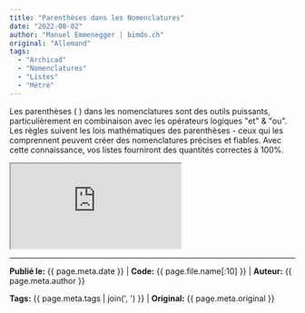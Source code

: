 ```yaml
---
title: "Parenthèses dans les Nomenclatures"
date: "2022-08-02"
author: "Manuel Emmenegger | bimdo.ch"
original: "Allemand"
tags: 
  - "Archicad"
  - "Nomenclatures"
  - "Listes"
  - "Métré"
---
```


Les parenthèses ( ) dans les nomenclatures sont des outils puissants, particulièrement en combinaison avec les opérateurs logiques "et" & "ou". Les règles suivent les lois mathématiques des parenthèses - ceux qui les comprennent peuvent créer des nomenclatures précises et fiables. Avec cette connaissance, vos listes fourniront des quantités correctes à 100%.

<div class="video-container">
  <iframe src="https://www.youtube.com/embed/XTo-i3R8rE0?si=Q3uRlfwCy8B0EEdQ" 
          allowfullscreen>
  </iframe>
</div>


---
**Publié le:** {{ page.meta.date }} | **Code:** {{ page.file.name[:10] }}  | **Auteur:** {{ page.meta.author }}

**Tags:** {{ page.meta.tags | join(', ') }} | **Original:** {{ page.meta.original }}